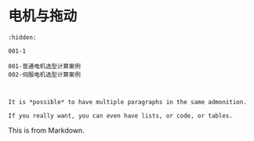 # 电机与拖动

```{toctree}
:hidden:

001-1

001-普通电机选型计算案例
002-伺服电机选型计算案例


```


```{note} This is what the most basic admonitions look like.
```

```{note}
It is *possible* to have multiple paragraphs in the same admonition.

If you really want, you can even have lists, or code, or tables.
```

This is from Markdown.
